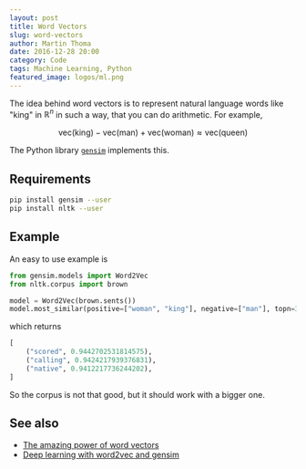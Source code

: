 ```yaml
---
layout: post
title: Word Vectors
slug: word-vectors
author: Martin Thoma
date: 2016-12-28 20:00
category: Code
tags: Machine Learning, Python
featured_image: logos/ml.png
---
```


The idea behind word vectors is to represent natural language words like "king"
in $\mathbb{R}^n$ in such a way, that you can do arithmetic. For example,

$$\text{vec}(\text{king}) - \text{vec}(\text{man}) + \text{vec}(\text{woman}) \approx \text{vec}(\text{queen})$$

The Python library [`gensim`](http://radimrehurek.com/gensim/) implements this.


## Requirements

```bash
pip install gensim --user
pip install nltk --user
```


## Example

An easy to use example is

```python
from gensim.models import Word2Vec
from nltk.corpus import brown

model = Word2Vec(brown.sents())
model.most_similar(positive=["woman", "king"], negative=["man"], topn=3)
```

which returns

```python
[
    ("scored", 0.9442702531814575),
    ("calling", 0.9424217939376831),
    ("native", 0.9412217736244202),
]
```

So the corpus is not that good, but it should work with a bigger one.


## See also

* [The amazing power of word vectors](https://blog.acolyer.org/2016/04/21/the-amazing-power-of-word-vectors/)
* [Deep learning with word2vec and gensim](http://rare-technologies.com/deep-learning-with-word2vec-and-gensim/)